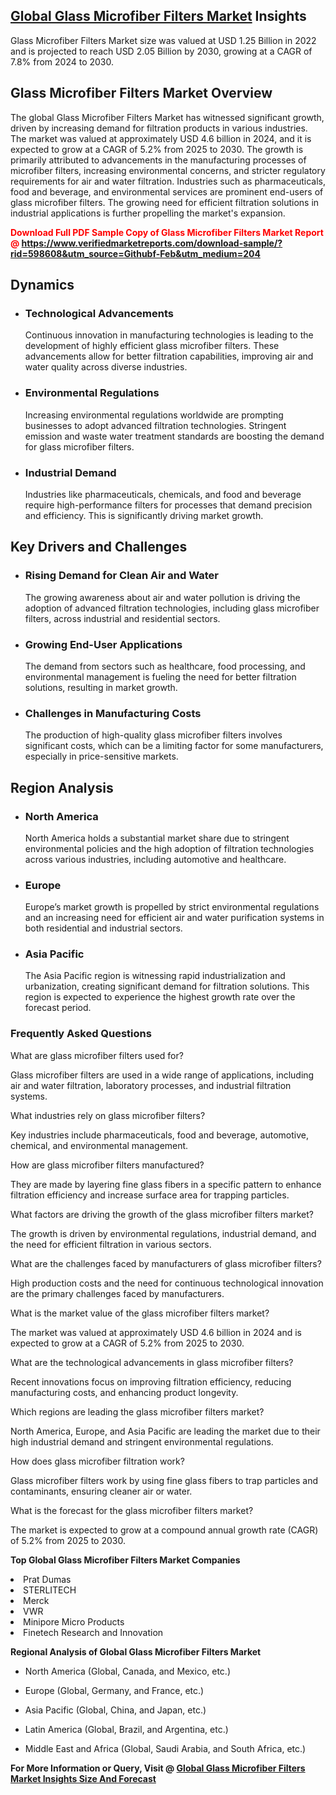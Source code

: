 <h2><a href="https://www.verifiedmarketreports.com/download-sample/?rid=598608&amp;utm_source=Githubf&amp;utm_medium=204" target="_blank">Global Glass Microfiber Filters Market</a> Insights</h2><p>Glass Microfiber Filters Market size was valued at USD 1.25 Billion in 2022 and is projected to reach USD 2.05 Billion by 2030, growing at a CAGR of 7.8% from 2024 to 2030.</p><p> <h2>Glass Microfiber Filters Market Overview</h2> <p>The global Glass Microfiber Filters Market has witnessed significant growth, driven by increasing demand for filtration products in various industries. The market was valued at approximately USD 4.6 billion in 2024, and it is expected to grow at a CAGR of 5.2% from 2025 to 2030. The growth is primarily attributed to advancements in the manufacturing processes of microfiber filters, increasing environmental concerns, and stricter regulatory requirements for air and water filtration. Industries such as pharmaceuticals, food and beverage, and environmental services are prominent end-users of glass microfiber filters. The growing need for efficient filtration solutions in industrial applications is further propelling the market's expansion.</p> <p><b><p><span class=""><span style="color: #ff0000;"><strong>Download Full PDF Sample Copy of Glass Microfiber Filters Market Report</strong> @ </span><a href="https://www.verifiedmarketreports.com/download-sample/?rid=598608&amp;utm_source=Githubf-Feb&amp;utm_medium=204" target="_blank">https://www.verifiedmarketreports.com/download-sample/?rid=598608&amp;utm_source=Githubf-Feb&amp;utm_medium=204</a></span></p></b></p> <h2>Dynamics</h2> <ul> <li><h3>Technological Advancements</h3> Continuous innovation in manufacturing technologies is leading to the development of highly efficient glass microfiber filters. These advancements allow for better filtration capabilities, improving air and water quality across diverse industries.</li> <li><h3>Environmental Regulations</h3> Increasing environmental regulations worldwide are prompting businesses to adopt advanced filtration technologies. Stringent emission and waste water treatment standards are boosting the demand for glass microfiber filters.</li> <li><h3>Industrial Demand</h3> Industries like pharmaceuticals, chemicals, and food and beverage require high-performance filters for processes that demand precision and efficiency. This is significantly driving market growth.</li> </ul> <h2>Key Drivers and Challenges</h2> <ul> <li><h3>Rising Demand for Clean Air and Water</h3> The growing awareness about air and water pollution is driving the adoption of advanced filtration technologies, including glass microfiber filters, across industrial and residential sectors.</li> <li><h3>Growing End-User Applications</h3> The demand from sectors such as healthcare, food processing, and environmental management is fueling the need for better filtration solutions, resulting in market growth.</li> <li><h3>Challenges in Manufacturing Costs</h3> The production of high-quality glass microfiber filters involves significant costs, which can be a limiting factor for some manufacturers, especially in price-sensitive markets.</li> </ul> <h2>Region Analysis</h2> <ul> <li><h3>North America</h3> North America holds a substantial market share due to stringent environmental policies and the high adoption of filtration technologies across various industries, including automotive and healthcare.</li> <li><h3>Europe</h3> Europe’s market growth is propelled by strict environmental regulations and an increasing need for efficient air and water purification systems in both residential and industrial sectors.</li> <li><h3>Asia Pacific</h3> The Asia Pacific region is witnessing rapid industrialization and urbanization, creating significant demand for filtration solutions. This region is expected to experience the highest growth rate over the forecast period.</li> </ul> <h3>Frequently Asked Questions</h3> <p>What are glass microfiber filters used for?</p> <p>Glass microfiber filters are used in a wide range of applications, including air and water filtration, laboratory processes, and industrial filtration systems.</p> <p>What industries rely on glass microfiber filters?</p> <p>Key industries include pharmaceuticals, food and beverage, automotive, chemical, and environmental management.</p> <p>How are glass microfiber filters manufactured?</p> <p>They are made by layering fine glass fibers in a specific pattern to enhance filtration efficiency and increase surface area for trapping particles.</p> <p>What factors are driving the growth of the glass microfiber filters market?</p> <p>The growth is driven by environmental regulations, industrial demand, and the need for efficient filtration in various sectors.</p> <p>What are the challenges faced by manufacturers of glass microfiber filters?</p> <p>High production costs and the need for continuous technological innovation are the primary challenges faced by manufacturers.</p> <p>What is the market value of the glass microfiber filters market?</p> <p>The market was valued at approximately USD 4.6 billion in 2024 and is expected to grow at a CAGR of 5.2% from 2025 to 2030.</p> <p>What are the technological advancements in glass microfiber filters?</p> <p>Recent innovations focus on improving filtration efficiency, reducing manufacturing costs, and enhancing product longevity.</p> <p>Which regions are leading the glass microfiber filters market?</p> <p>North America, Europe, and Asia Pacific are leading the market due to their high industrial demand and stringent environmental regulations.</p> <p>How does glass microfiber filtration work?</p> <p>Glass microfiber filters work by using fine glass fibers to trap particles and contaminants, ensuring cleaner air or water.</p> <p>What is the forecast for the glass microfiber filters market?</p> <p>The market is expected to grow at a compound annual growth rate (CAGR) of 5.2% from 2025 to 2030.</p> </p><p><strong>Top Global Glass Microfiber Filters Market Companies</strong></p><div data-test-id=""><p><li>Prat Dumas</li><li> STERLITECH</li><li> Merck</li><li> VWR</li><li> Minipore Micro Products</li><li> Finetech Research and Innovation</li></p><div><strong>Regional Analysis of&nbsp;Global Glass Microfiber Filters Market</strong></div><ul><li dir="ltr"><p dir="ltr">North America&nbsp;(Global, Canada, and Mexico, etc.)</p></li><li dir="ltr"><p dir="ltr">Europe (Global, Germany, and France, etc.)</p></li><li dir="ltr"><p dir="ltr">Asia Pacific&nbsp;(Global, China, and Japan, etc.)</p></li><li dir="ltr"><p dir="ltr">Latin America&nbsp;(Global, Brazil, and Argentina, etc.)</p></li><li dir="ltr">Middle East and Africa&nbsp;(Global, Saudi Arabia, and South Africa, etc.)</li></ul><p><strong>For More Information or Query, Visit @&nbsp;</strong><strong><a href="https://www.verifiedmarketreports.com/product/glass-microfiber-filters-market/?utm_source=Githubf&amp;utm_medium=204" target="_blank">Global Glass Microfiber Filters Market Insights Size And Forecast</a></strong></p></div>
